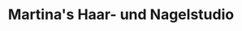 ---
title: "Martina's Haar- und Nagelstudio"
url: /wien/martinas-haar-und-nagelstudio/
shop: Friseur
---